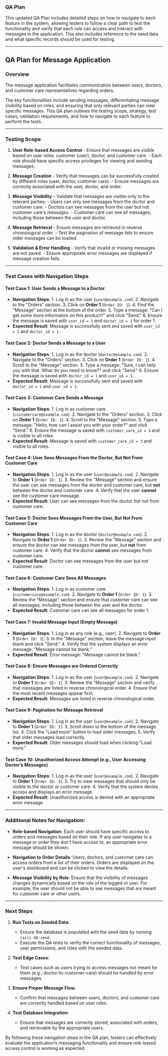 ### QA Plan

This updated QA Plan includes detailed steps on how to navigate to each feature in the system, allowing testers to follow a clear path to test the functionality and verify that each role can access and interact with messages in the application. This also includes reference to the seed data and what specific records should be used for testing.

---

## **QA Plan for Message Application**

### **Overview**

The message application facilitates communication between users, doctors, and customer care representatives regarding orders.

The key functionalities include sending messages, differentiating message visibility based on roles, and ensuring that only relevant parties can view specific messages. This QA plan outlines the testing scope, strategy, test cases, validation requirements, and how to navigate to each feature to perform the tests.

---

### **Testing Scope**

1. **User Role-based Access Control**
		- Ensure that messages are visible based on user roles: customer (user), doctor, and customer care.
		- Each role should have specific access privileges for viewing and sending messages.

2. **Message Creation**
		- Verify that messages can be successfully created by different roles (user, doctor, customer care).
		- Ensure messages are correctly associated with the user, doctor, and order.

3. **Message Visibility**
		- Validate that messages are visible only to the relevant parties:
				- Users can only see messages from the doctor and customer care.
				- Doctors can see messages from the user but not customer care's messages.
				- Customer care can see all messages, including those between the user and doctor.

4. **Message Retrieval**
		- Ensure messages are retrieved in reverse chronological order.
		- Test the pagination of message lists to ensure older messages can be loaded.

5. **Validation & Error Handling**
		- Verify that invalid or missing messages are not saved.
		- Ensure appropriate error messages are displayed if message creation fails.

---

### **Test Cases with Navigation Steps**

#### **Test Case 1: User Sends a Message to a Doctor**
- **Navigation Steps**:
		1. Log in as the user (`user@example.com`).
		2. Navigate to the "Orders" section.
		3. Click on **Order 1** (`Order ID: 1`).
		4. Find the "Message" section at the bottom of the order.
		5. Type a message: "Can I get some more information on this product?" and click "Send."
		6. Ensure the message is saved with `user_id = 1` and `doctor_id = 1` for order 1.
- **Expected Result**: Message is successfully sent and saved with `user_id = 1` and `doctor_id = 1`.

#### **Test Case 2: Doctor Sends a Message to a User**
- **Navigation Steps**:
		1. Log in as the doctor (`doctor@example.com`).
		2. Navigate to the "Orders" section.
		3. Click on **Order 1** (`Order ID: 1`).
		4. Scroll to the "Message" section.
		5. Type a message: "Sure, I can help you with that. What do you need to know?" and click "Send."
		6. Ensure the message is saved with `doctor_id = 1` and `user_id = 1`.
- **Expected Result**: Message is successfully sent and saved with `doctor_id = 1` and `user_id = 1`.

#### **Test Case 3: Customer Care Sends a Message**
- **Navigation Steps**:
		1. Log in as customer care (`customercare@example.com`).
		2. Navigate to the "Orders" section.
		3. Click on **Order 1** (`Order ID: 1`).
		4. Scroll to the "Message" section.
		5. Type a message: "Hello, how can I assist you with your order?" and click "Send."
		6. Ensure the message is saved with `customer_care_id = 3` and is visible to all roles.
- **Expected Result**: Message is saved with `customer_care_id = 3` and visible to all roles.

#### **Test Case 4: User Sees Messages From the Doctor, But Not From Customer Care**
- **Navigation Steps**:
		1. Log in as the user (`user@example.com`).
		2. Navigate to **Order 1** (`Order ID: 1`).
		3. Review the "Message" section and ensure the user can see messages from the doctor and customer care, but **not** between the doctor and customer care.
		4. Verify that the user **cannot** see the customer care message.
- **Expected Result**: User can see messages from the doctor but not from customer care.

#### **Test Case 5: Doctor Sees Messages From the User, But Not From Customer Care**
- **Navigation Steps**:
		1. Log in as the doctor (`doctor@example.com`).
		2. Navigate to **Order 1** (`Order ID: 1`).
		3. Review the "Message" section and ensure the doctor can see messages from the user, but **not** from customer care.
		4. Verify that the doctor **cannot** see messages from customer care.
- **Expected Result**: Doctor can see messages from the user but not customer care.

#### **Test Case 6: Customer Care Sees All Messages**
- **Navigation Steps**:
		1. Log in as customer care (`customercare@example.com`).
		2. Navigate to **Order 1** (`Order ID: 1`).
		3. Review the "Message" section and ensure that customer care can see all messages, including those between the user and the doctor.
- **Expected Result**: Customer care can see all messages for order 1.

#### **Test Case 7: Invalid Message Input (Empty Message)**
- **Navigation Steps**:
		1. Log in as any role (e.g., user).
		2. Navigate to **Order 1** (`Order ID: 1`).
		3. In the "Message" section, leave the message input blank and click "Send."
		4. Verify that the system displays an error message: "Message cannot be blank."
- **Expected Result**: Error message: "Message cannot be blank."

#### **Test Case 8: Ensure Messages are Ordered Correctly**
- **Navigation Steps**:
		1. Log in as the user (`user@example.com`).
		2. Navigate to **Order 1** (`Order ID: 1`).
		3. Review the "Message" section and verify that messages are listed in reverse chronological order.
		4. Ensure that the most recent messages appear first.
- **Expected Result**: Messages are listed in reverse chronological order.

#### **Test Case 9: Pagination for Message Retrieval**
- **Navigation Steps**:
		1. Log in as the user (`user@example.com`).
		2. Navigate to **Order 1** (`Order ID: 1`).
		3. Scroll down to the bottom of the message list.
		4. Click the "Load more" button to load older messages.
		5. Verify that older messages load correctly.
- **Expected Result**: Older messages should load when clicking "Load more."

#### **Test Case 10: Unauthorized Access Attempt (e.g., User Accessing Doctor’s Messages)**
- **Navigation Steps**:
		1. Log in as the user (`user@example.com`).
		2. Navigate to **Order 1** (`Order ID: 1`).
		3. Try to view messages that should only be visible to the doctor or customer care.
		4. Verify that the system denies access and displays an error message.
- **Expected Result**: Unauthorized access is denied with an appropriate error message.

---

### **Additional Notes for Navigation:**
- **Role-based Navigation**: Each user should have specific access to orders and messages based on their role. If any user navigates to a message or order they don't have access to, an appropriate error message should be shown.

- **Navigation to Order Details**: Users, doctors, and customer care can access orders from a list of their orders. Orders are displayed on the user's dashboard and can be clicked to view the details.

- **Message Visibility by Role**: Ensure that the visibility of messages changes dynamically based on the role of the logged-in user. For example, the user should not be able to see messages that are meant for customer care or other users.

---

### **Next Steps**
1. **Run Tests on Seeded Data**:
	 - Ensure the database is populated with the seed data by running `rails db:seed`.
	 - Execute the QA tests to verify the correct functionality of messages, user permissions, and roles with the seeded data.

2. **Test Edge Cases**:
	 - Test cases such as users trying to access messages not meant for them (e.g., doctor-to-customer-care) should be handled by error messages.

3. **Ensure Proper Message Flow**:
	 - Confirm that messages between users, doctors, and customer care are correctly handled based on user roles.

4. **Test Database Integration**:
	 - Ensure that messages are correctly stored, associated with orders, and retrievable by the appropriate users.

By following these navigation steps in the QA plan, testers can effectively evaluate the application’s messaging functionality and ensure role-based access control is working as expected.
